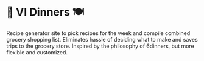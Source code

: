 # 🍲 VI Dinners 🍽️

Recipe generator site to pick recipes for the week and compile combined grocery shopping list. Eliminates hassle of deciding what to make and saves trips to the grocery store. Inspired by the philosophy of 6dinners, but more flexible and customized.
